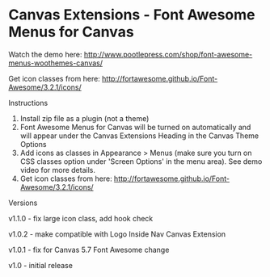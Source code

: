 Canvas Extensions - Font Awesome Menus for Canvas
=================================================

Watch the demo here: http://www.pootlepress.com/shop/font-awesome-menus-woothemes-canvas/

Get icon classes from here: http://fortawesome.github.io/Font-Awesome/3.2.1/icons/

Instructions

1. Install zip file as a plugin (not a theme)
2. Font Awesome Menus for Canvas will be turned on automatically and will appear under the Canvas Extensions Heading in the Canvas Theme Options
3. Add icons as classes in Appearance > Menus (make sure you turn on CSS classes option under 'Screen Options' in the menu area). See demo video for more details.
4. Get icon classes from here: http://fortawesome.github.io/Font-Awesome/3.2.1/icons/

Versions

v1.1.0 - fix large icon class, add hook check

v1.0.2 - make compatible with Logo Inside Nav Canvas Extension

v1.0.1 - fix for Canvas 5.7 Font Awesome change

v1.0 - initial release

